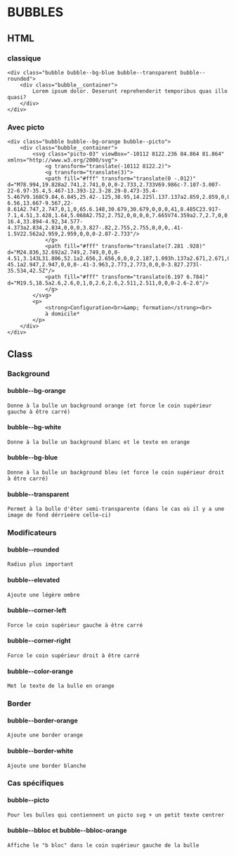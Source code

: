 # BUBBLES

## HTML

### classique
```
<div class="bubble bubble--bg-blue bubble--transparent bubble--rounded">
    <div class="bubble__container">
        Lorem ipsum dolor. Deserunt reprehenderit temporibus quas illo quasi?
    </div>
</div>
```

### Avec picto
```
<div class="bubble bubble--bg-orange bubble--picto">
    <div class="bubble__container">
        <svg class="picto-03" viewBox="-10112 8122.236 84.864 81.864" xmlns="http://www.w3.org/2000/svg">
            <g transform="translate(-10112 8122.2)">
            <g transform="translate(3)">
            <path fill="#fff" transform="translate(0 -.012)" d="M78.994,19.828a2.741,2.741,0,0,0-2.733,2.733V69.986c-7.107-3.007-22-6.97-35.4,5.467-13.393-12.3-28.29-8.473-35.4-5.467V9.168C9.84,6.845,25.42-.125,38.95,14.225l.137.137a2.859,2.859,0,0,0,.82.547h0A4.225,4.225,0,0,0,41,15.182h0a2.575,2.575,0,0,0,1.093-.273,2.859,2.859,0,0,0,.82-.547l.137-.137c6.287-6.56,13.667-9.567,22-8.61A2.747,2.747,0,1,0,65.6.148,30.679,30.679,0,0,0,41,8.485C23.917-7.1,4.51,3.428,1.64,5.068A2.752,2.752,0,0,0,0,7.665V74.359a2.7,2.7,0,0,0,.82,1.913c.137.137.41.273.547.41a1.942,1.942,0,0,0,.82.273,2.815,2.815,0,0,0,2.05-.41C5.057,76,23.37,64.519,38.814,80.919l.137.137a2.859,2.859,0,0,0,.82.547,3.991,3.991,0,0,0,1.23.273,3.99,3.99,0,0,0,1.23-.273,1.364,1.364,0,0,0,.683-.547l.137-.137c15.444-16.4,33.894-4.92,34.577-4.373a2.834,2.834,0,0,0,3.827-.82,2.755,2.755,0,0,0,.41-1.5V22.562a2.959,2.959,0,0,0-2.87-2.733"/>
            </g>
            <path fill="#fff" transform="translate(7.281 .928)" d="M24.836,32.692a2.749,2.749,0,0,0-4.51,3.143L31.806,52.1a2.656,2.656,0,0,0,2.187,1.093h.137a2.671,2.671,0,0,0,2.05-.957l37.857-45.1a2.947,2.947,0,0,0-.41-3.963,2.773,2.773,0,0,0-3.827.273l-35.534,42.5Z"/>
            <path fill="#fff" transform="translate(6.197 6.784)" d="M19.5,18.5a2.6,2.6,0,1,0,2.6,2.6,2.511,2.511,0,0,0-2.6-2.6"/>
            </g>
        </svg>
        <p>
            <strong>Configuration<br>&amp; formation</strong><br>
            à domicile*
        </p>
    </div>
</div>
```

## Class

### Background
#### bubble--bg-orange
    Donne à la bulle un background orange (et force le coin supérieur gauche à être carré)

#### bubble--bg-white
    Donne à la bulle un background blanc et le texte en orange

#### bubble--bg-blue
    Donne à la bulle un background bleu (et force le coin supérieur droit à être carré)

#### bubble--transparent
    Permet à la bulle d'êter semi-transparente (dans le cas où il y a une image de fond dérrieère celle-ci)



### Modificateurs
#### bubble--rounded
    Radius plus important

#### bubble--elevated
    Ajoute une légère ombre

#### bubble--corner-left
    Force le coin supérieur gauche à être carré

#### bubble--corner-right
    Force le coin supérieur droit à être carré

#### bubble--color-orange
    Met le texte de la bulle en orange



### Border
#### bubble--border-orange
    Ajoute une border orange

#### bubble--border-white
    Ajoute une border blanche



### Cas spécifiques
#### bubble--picto
    Pour les bulles qui contiennent un picto svg + un petit texte centrer

#### bubble--bbloc et bubble--bbloc-orange
    Affiche le "b bloc" dans le coin supérieur gauche de la bulle